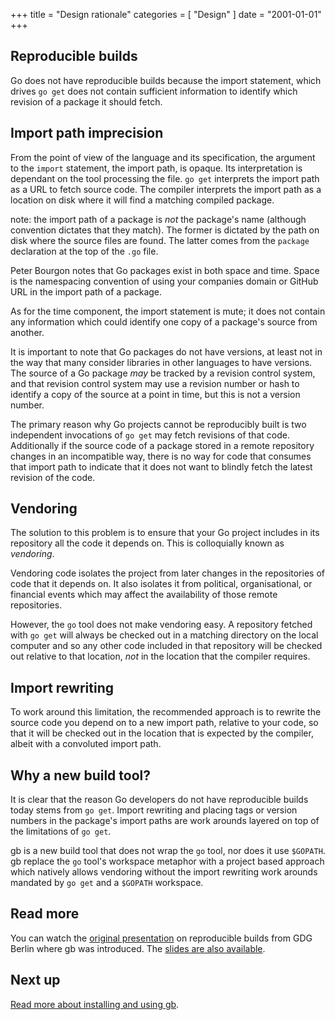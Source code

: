 +++
title = "Design rationale"
categories = [ "Design" ]
date = "2001-01-01"
+++
## Reproducible builds

Go does not have reproducible builds because the import statement, which drives `go get` does not contain sufficient information to identify which revision of a package it should fetch.

## Import path imprecision

From the point of view of the language and its specification, the argument to the `import` statement, the import path, is opaque. Its interpretation is dependant on the tool processing the file. `go get` interprets the import path as a URL to fetch source code. The compiler interprets the import path as a location on disk where it will find a matching compiled package.

note: the import path of a package is _not_ the package's name (although convention dictates that they match). The former is dictated by the path on disk where the source files are found. The latter comes from the `package` declaration at the top of the `.go` file. 

Peter Bourgon notes that Go packages exist in both space and time. Space is the namespacing convention of using your companies domain or GitHub URL in the import path of a package.

As for the time component, the import statement is mute; it does not contain any information which could identify one copy of a package's source from another.

It is important to note that Go packages do not have versions, at least not in the way that many consider libraries in other languages to have versions. The source of a Go package _may_ be tracked by a revision control system, and that revision control system may use a revision number or hash to identify a copy of the source at a point in time, but this is not a version number.

The primary reason why Go projects cannot be reproducibly built is two independent invocations of `go get` may fetch revisions of that code. Additionally if the source code of a package stored in a remote repository changes in an incompatible way, there is no way for code that consumes that import path to indicate that it does not want to blindly fetch the latest revision of the code.

## Vendoring

The solution to this problem is to ensure that your Go project includes in its repository all the code it depends on. This is colloquially known as _vendoring_. 

Vendoring code isolates the project from later changes in the repositories of code that it depends on. It also isolates it from political, organisational, or financial events which may affect the availability of those remote repositories.

However, the `go` tool does not make vendoring easy. A repository fetched with `go get` will always be checked out in a matching directory on the local computer and so any other code included in that repository will be checked out relative to that location, _not_ in the location that the compiler requires.

## Import rewriting

To work around this limitation, the recommended approach is to rewrite the source code you depend on to a new import path, relative to your code, so that it will be checked out in the location that is expected by the compiler, albeit with a convoluted import path.

## Why a new build tool?

It is clear that the reason Go developers do not have reproducible builds today stems from `go get`. Import rewriting and placing tags or version numbers in the package's import paths are work arounds layered on top of the limitations of `go get`.

gb is a new build tool that does not wrap the `go` tool, nor does it use `$GOPATH`. gb replace the `go` tool's workspace metaphor with a project based approach which natively allows vendoring without the import rewriting work arounds mandated by `go get` and a `$GOPATH` workspace.

## Read more

You can watch the [original presentation](https://www.youtube.com/watch?v=c3dW80eO88I) on reproducible builds from GDG Berlin where gb was introduced. The [slides are also available](http://go-talks.appspot.com/github.com/davecheney/presentations/reproducible-builds.slide#1).

## Next up

[Read more about installing and using gb](/docs/install).
